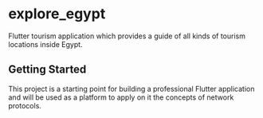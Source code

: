 # explore_egypt

Flutter tourism application which provides a guide of all kinds of tourism locations inside Egypt.

## Getting Started

This project is a starting point for building a professional Flutter application and will be used as a platform to apply on it the concepts of network protocols.

